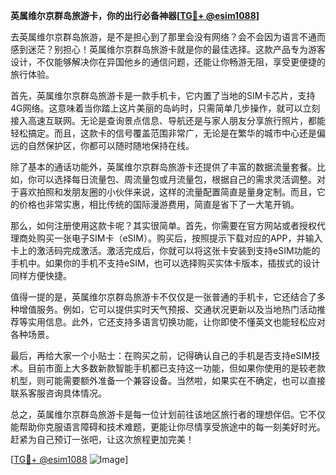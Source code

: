 **英属维尔京群岛旅游卡，你的出行必备神器[[TG💪+ @esim1088](https://t.me/s/esim1088)]**

去英属维尔京群岛旅游，是不是担心到了那里会没有网络？会不会因为语言不通而感到迷茫？别担心！英属维尔京群岛旅游卡就是你的最佳选择。这款产品专为游客设计，不仅能够解决你在异国他乡的通信问题，还能让你畅游无阻，享受更便捷的旅行体验。

首先，英属维尔京群岛旅游卡是一款手机卡，它内置了当地的SIM卡芯片，支持4G网络。这意味着当你踏上这片美丽的岛屿时，只需简单几步操作，就可以立刻接入高速互联网。无论是查询景点信息、导航还是与家人朋友分享旅行照片，都能轻松搞定。而且，这款卡的信号覆盖范围非常广，无论是在繁华的城市中心还是偏远的自然保护区，你都可以随时随地保持在线。

除了基本的通话功能外，英属维尔京群岛旅游卡还提供了丰富的数据流量套餐。比如，你可以选择每日流量包、周流量包或月流量包，根据自己的需求灵活调整。对于喜欢拍照和发朋友圈的小伙伴来说，这样的流量配置简直是量身定制。而且，它的价格也非常实惠，相比传统的国际漫游费用，简直是省下了一大笔开销。

那么，如何注册使用这款卡呢？其实很简单。首先，你需要在官方网站或者授权代理商处购买一张电子SIM卡（eSIM）。购买后，按照提示下载对应的APP，并输入卡上的激活码完成激活。激活完成后，你就可以将这张卡安装到支持eSIM功能的手机中。如果你的手机不支持eSIM，也可以选择购买实体卡版本，插拔式的设计同样方便快捷。

值得一提的是，英属维尔京群岛旅游卡不仅仅是一张普通的手机卡，它还结合了多种增值服务。例如，它可以提供实时天气预报、交通状况更新以及当地热门活动推荐等实用信息。此外，它还支持多语言切换功能，让你即使不懂英文也能轻松应对各种场景。

最后，再给大家一个小贴士：在购买之前，记得确认自己的手机是否支持eSIM技术。目前市面上大多数新款智能手机都已支持这一功能，但如果你使用的是较老款机型，则可能需要额外准备一个兼容设备。当然啦，如果实在不确定，也可以直接联系客服咨询具体情况。

总之，英属维尔京群岛旅游卡是每一位计划前往该地区旅行者的理想伴侣。它不仅能帮助你克服语言障碍和技术难题，更能让你尽情享受旅途中的每一刻美好时光。赶紧为自己预订一张吧，让这次旅程更加完美！

[[TG💪+ @esim1088](https://t.me/s/esim1088) ![Image](https://i.postimg.cc/4NQfJmqS/Snipaste-2025-05-13-00-14-12.png)]
